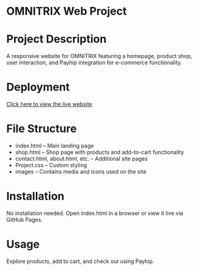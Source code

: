 # OMNITRIX Web Project

# Project Description
A responsive website for OMNITRIX featuring a homepage, product shop, user interaction, and Payhip integration for e-commerce functionality.

# Deployment
[Click here to view the live website](https://github.com/deedai-mo/Web-project-CS2100.git)

# File Structure
- index.html – Main landing page
- shop.html – Shop page with products and add-to-cart functionality
- contact.html, about.html, etc. – Additional site pages
- Project.css – Custom styling
- images – Contains media and icons used on the site

# Installation
No installation needed. Open index.html in a browser or view it live via GitHub Pages.

# Usage
Explore products, add to cart, and check out using Payhip.


